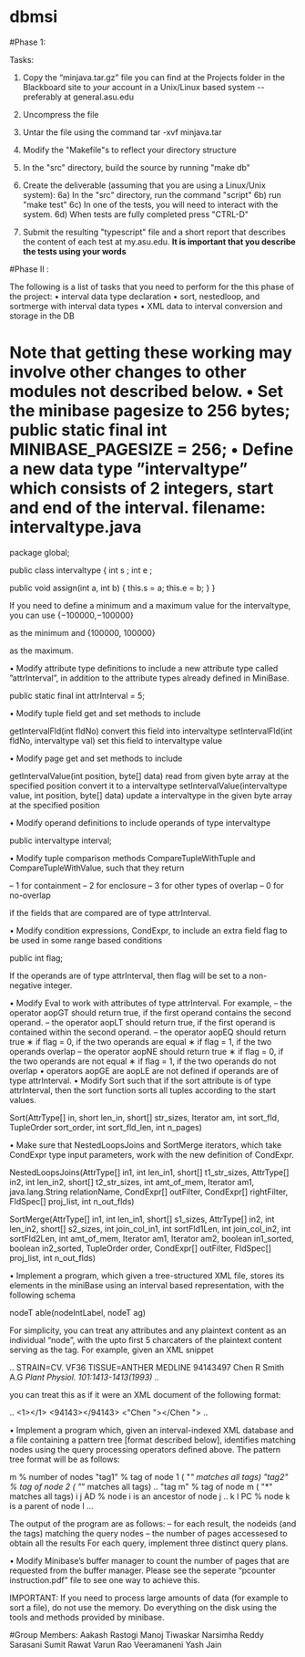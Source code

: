 # dbmsi

#Phase 1:

Tasks:
1) Copy the “minjava.tar.gz” file you can find at the Projects folder in the Blackboard site to *your* account in a Unix/Linux based system 
		-- preferably at general.asu.edu
2) Uncompress the file
3) Untar the file using the command
		tar -xvf minjava.tar
4) Modify the "Makefile"s to reflect your directory structure
5) In the "src" directory, build the source by running "make db"

6) Create the deliverable (assuming that you are using a Linux/Unix system):
6a) In the "src" directory, run the command "script"
6b) run "make test"
6c) In one of the tests, you will need to interact with the system.
6d) When tests are fully completed press "CTRL-D"

7) Submit the resulting "typescript" file and a short report that describes the content 
of each test at my.asu.edu. **It is important that you describe the tests using your words**

#Phase II :

The following is a list of tasks that you need to perform for the this phase of the project:
• interval data type declaration
• sort, nestedloop, and sortmerge with interval data types
• XML data to interval conversion and storage in the DB

Note that getting these working may involve other changes to other modules not described below.
• Set the minibase pagesize to 256 bytes;
public static final int MINIBASE_PAGESIZE = 256;
• Define a new data type ”intervaltype” which consists of 2 integers, start and end of the interval.
filename: intervaltype.java
=========================================================

package global;

public class intervaltype {
int s ;
int e ;

public void assign(int a, int b) {
this.s = a;
this.e = b;
}
}

If you need to define a minimum and a maximum value for the intervaltype, you can use
				{−100000,−100000}

as the minimum and
          			{100000, 100000}

as the maximum.

• Modify attribute type definitions to include a new attribute type called ”attrInterval”, in addition to the
attribute types already defined in MiniBase.

public static final int attrInterval = 5;

• Modify tuple field get and set methods to include

getIntervalFld(int fldNo)
convert this field into intervaltype
setIntervalFld(int fldNo, intervaltype val)
set this field to intervaltype value

• Modify page get and set methods to include

getIntervalValue(int position, byte[] data)
read from given byte array at the specified position convert
it to a intervaltype
setIntervalValue(intervaltype value, int position, byte[] data)
update a intervaltype in the given byte array at the specified
position

• Modify operand definitions to include operands of type intervaltype

public intervaltype interval;

• Modify tuple comparison methods CompareTupleWithTuple and CompareTupleWithValue, such that they
return

– 1 for containment
– 2 for enclosure
– 3 for other types of overlap
– 0 for no-overlap

if the fields that are compared are of type attrInterval.

• Modify condition expressions, CondExpr, to include an extra field flag to be used in some range based
conditions

public int flag;

If the operands are of type attrInterval, then flag will be set to a non-negative integer.

• Modify Eval to work with attributes of type attrInterval. For example,
– the operator aopGT should return true, if the first operand contains the second operand.
– the operator aopLT should return true, if the first operand is contained within the second operand.
– the operator aopEQ should return true
	∗ if flag = 0, if the two operands are equal
	∗ if flag = 1, if the two operands overlap
– the operator aopNE should return true
	∗ if flag = 0, if the two operands are not equal
	∗ if flag = 1, if the two operands do not overlap
• operators aopGE are aopLE are not defined if operands are of type attrInterval.
• Modify Sort such that if the sort attribute is of type attrInterval, then the sort function sorts all tuples
according to the start values.

Sort(AttrType[] in, short len_in, short[] str_sizes,
Iterator am, int sort_fld, TupleOrder sort_order,
int sort_fld_len, int n_pages)

• Make sure that NestedLoopsJoins and SortMerge iterators, which take CondExpr type input parameters,
work with the new definition of CondExpr.

NestedLoopsJoins(AttrType[] in1, int len_in1, short[] t1_str_sizes,
AttrType[] in2, int len_in2, short[] t2_str_sizes,
int amt_of_mem, Iterator am1, java.lang.String
relationName, CondExpr[] outFilter, CondExpr[]
rightFilter, FldSpec[] proj_list, int n_out_flds)

SortMerge(AttrType[] in1, int len_in1, short[] s1_sizes,
AttrType[] in2, int len_in2, short[] s2_sizes,
int join_col_in1, int sortFld1Len, int join_col_in2,
int sortFld2Len, int amt_of_mem,
Iterator am1, Iterator am2,
boolean in1_sorted, boolean in2_sorted,
TupleOrder order, CondExpr[] outFilter,
FldSpec[] proj_list, int n_out_flds)

• Implement a program, which given a tree-structured XML file, stores its elements in the miniBase using
an interval based representation, with the following schema

nodeT able(nodeIntLabel, nodeT ag)

For simplicity, you can treat any attributes and any plaintext content as an individual “node”, with the
upto first 5 charcaters of the plaintext content serving as the tag. For example, given an XML snippet

..
<Ref num="1" pos="SEQUENCE FROM N.A">
<Comment>STRAIN=CV. VF36</Comment>
<Comment>TISSUE=ANTHER</Comment>
<DB>MEDLINE</DB>
<MedlineID>94143497</MedlineID>
<Author>Chen R</Author>
<Author>Smith A.G</Author>
<Cite>Plant Physiol. 101:1413-1413(1993)</Cite>
</Ref>
..

you can treat this as if it were an XML document of the following format:

..
<Ref num="1" pos="SEQUENCE FROM N.A">
<num><1></1></num>
<pos><SEQUE></SEQUE></pos>
<Comment><STRAI></STRAI></Comment>
<Comment><TISSU></TISSU></Comment>
<DB><MEDLI></MEDLI></DB>
<MedlineID><94143></94143></MedlineID>
<Author><"Chen "></Chen "></Author>
<Author><Smith></Smith></Author>
<Cite><Plant></Plant></Cite>
</Ref>
..


• Implement a program which, given an interval-indexed XML database and a file containing a pattern tree
[format described below], identifies matching nodes using the query processing operators defined above.
The pattern tree format will be as follows:

m % number of nodes
"tag1" % tag of node 1 ( "*" matches all tags)
"tag2" % tag of node 2 ( "*" matches all tags)
..
"tag m" % tag of node m ( "*" matches all tags)
i j AD % node i is an ancestor of node j
..
k l PC % node k is a parent of node l
...

The output of the program are as follows:
– for each result, the nodeids (and the tags) matching the query nodes
– the number of pages accessesed to obtain all the results
For each query, implement three distinct query plans.

• Modify Minibase’s buffer manager to count the number of pages that are requested from the buffer
manager. Please see the seperate “pcounter instruction.pdf” file to see one way to achieve this.


IMPORTANT: If you need to process large amounts of data (for example to sort a file), do not use the memory.
Do everything on the disk using the tools and methods provided by minibase.

#Group Members:
Aakash Rastogi
Manoj Tiwaskar
Narsimha Reddy Sarasani
Sumit Rawat
Varun Rao Veeramaneni
Yash Jain
